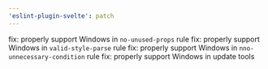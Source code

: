 ```yaml
---
'eslint-plugin-svelte': patch
---
```


fix: properly support Windows in `no-unused-props` rule
fix: properly support Windows in `valid-style-parse` rule
fix: properly support Windows in `nno-unnecessary-condition` rule
fix: properly support Windows in update tools
